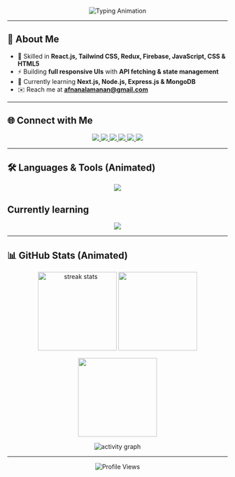 <!-- Typing Banner Animation -->
<p align="center">
  <img src="https://readme-typing-svg.herokuapp.com?font=Fira+Code&pause=1000&color=00C2FF&center=true&vCenter=true&width=700&lines=Hi+%F0%9F%91%8B%2C+I'm+Afnan+Alam+(Anan);Front-end+Web+Developer;React+%7C+Tailwind+%7C+Redux+%7C+Firebase;Next.js+%7C+Node.js+%7C+Express+%7C+MongoDB;Always+Learning+New+Things!" alt="Typing Animation" />
</p>

---

## 🚀 About Me  
- 🌱 Skilled in **React.js, Tailwind CSS, Redux, Firebase, JavaScript, CSS & HTML5**  
- ⚡ Building **full responsive UIs** with **API fetching & state management**  
- 📖 Currently learning **Next.js, Node.js, Express.js & MongoDB**  
- ✉️ Reach me at **afnanalamanan@gmail.com**

---
## 🌐 Connect with Me  
<p align="center">
  <a href="https://anan-a.vercel.app/" target="_blank">
    <img src="https://img.shields.io/badge/Portfolio-FF5722?style=for-the-badge&logo=vercel&logoColor=white&labelColor=000000" />
  </a>
  <a href="https://facebook.com/profile.php?id=100075081511990" target="_blank">
    <img src="https://img.shields.io/badge/Facebook-1877F2?style=for-the-badge&logo=facebook&logoColor=white&labelColor=000000&cacheSeconds=3600" />
  </a>
  <a href="https://instagram.com/itsanan.0" target="_blank">
    <img src="https://img.shields.io/badge/Instagram-E4405F?style=for-the-badge&logo=instagram&logoColor=white&labelColor=000000" />
  </a>
  <a href="https://github.com/imafnan" target="_blank">
    <img src="https://img.shields.io/badge/GitHub-000000?style=for-the-badge&logo=github&logoColor=white" />
  </a>
  <a href="https://twitter.com/afnan_alam_99" target="_blank">
    <img src="https://img.shields.io/badge/Twitter-1DA1F2?style=for-the-badge&logo=twitter&logoColor=white" />
  </a>
  <a href="https://linkedin.com/in/afnan-alam-anan-608552339" target="_blank">
    <img src="https://img.shields.io/badge/LinkedIn-0A66C2?style=for-the-badge&logo=linkedin&logoColor=white" />
  </a>
</p>


---

## 🛠️ Languages & Tools (Animated)  
<p align="center">
  <img src="https://skillicons.dev/icons?i=react,redux,tailwind,bootstrap,html,css,js,git,firebase,figma" />
</p>

## Currently learning
<p align="center">
  <img src="https://skillicons.dev/icons?i=,nodejs,ts,nextjs,postman,express,mongodb,mysql,astro,redis" />
</p>



---

## 📊 GitHub Stats (Animated)  
<p align="center">
  <img src="https://github-readme-streak-stats.herokuapp.com/?user=imafnan&theme=radical&hide_border=true&background=0D1117" alt="streak stats" height="180px"/>
  <img src="https://github-readme-stats.vercel.app/api?username=imafnan&show_icons=true&theme=radical&hide_border=true&bg_color=0D1117" height="180px"/>
</p>

<p align="center">
  <img src="https://github-readme-stats.vercel.app/api/top-langs/?username=imafnan&layout=compact&theme=radical&hide_border=true&bg_color=0D1117" height="180px"/>
</p>

<!-- Activity Graph Animation -->
<p align="center">
  <img src="https://github-readme-activity-graph.vercel.app/graph?username=imafnan&theme=react-dark&hide_border=true&bg_color=0D1117" alt="activity graph" />
</p>

---



<p align="center">
  <!-- Profile Views Counter (Dynamic) -->
  <img src="https://komarev.com/ghpvc/?username=imafnan&style=for-the-badge&color=00C2FF" alt="Profile Views"/>
</p>
